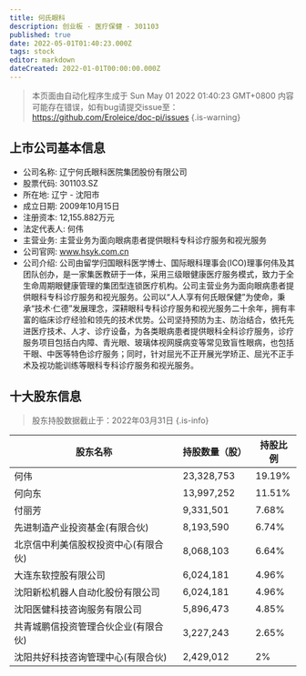 ```yaml
---
title: 何氏眼科
description: 创业板 - 医疗保健 - 301103
published: true
date: 2022-05-01T01:40:23.000Z
tags: stock
editor: markdown
dateCreated: 2022-01-01T00:00:00.000Z
---
```


> 本页面由自动化程序生成于 Sun May 01 2022 01:40:23 GMT+0800
> 内容可能存在错误，如有bug请提交issue至：https://github.com/Eroleice/doc-pi/issues
{.is-warning}

## 上市公司基本信息
- 公司名称: 辽宁何氏眼科医院集团股份有限公司
- 股票代码: 301103.SZ
- 所在地: 辽宁 - 沈阳市
- 成立日期: 2009年10月15日
- 注册资本: 12,155.882万元
- 法定代表人: 何伟
- 主营业务: 主营业务为面向眼病患者提供眼科专科诊疗服务和视光服务
- 公司官网: www.hsyk.com.cn
- 公司介绍: 公司由留学归国眼科医学博士、国际眼科理事会(ICO)理事何伟及其团队创办，是一家集医教研于一体，采用三级眼健康医疗服务模式，致力于全生命周期眼健康管理的集团型连锁医疗机构。公司主营业务为面向眼病患者提供眼科专科诊疗服务和视光服务。公司以“人人享有何氏眼保健”为使命，秉承“技术·仁德”发展理念，深耕眼科专科诊疗服务和视光服务二十余年，拥有丰富的临床诊疗经验和领先的技术优势。公司坚持预防为主、防治结合，依托先进医疗技术、人才、诊疗设备，为各类眼病患者提供眼科全科诊疗服务，诊疗服务项目包括白内障、青光眼、玻璃体视网膜病变等常见致盲性眼病，也包括干眼、中医等特色诊疗服务；同时，针对屈光不正开展光学矫正、屈光不正手术及视功能训练等眼科专科诊疗服务和视光服务。


## 十大股东信息
> 股东持股数据截止于：2022年03月31日
{.is-info}

| 股东名称 | 持股数量（股） | 持股比例 |
| --- | --- | --- |
| 何伟 | 23,328,753 | 19.19% |
| 何向东 | 13,997,252 | 11.51% |
| 付丽芳 | 9,331,501 | 7.68% |
| 先进制造产业投资基金(有限合伙) | 8,193,590 | 6.74% |
| 北京信中利美信股权投资中心(有限合伙) | 8,068,103 | 6.64% |
| 大连东软控股有限公司 | 6,024,181 | 4.96% |
| 沈阳新松机器人自动化股份有限公司 | 6,024,181 | 4.96% |
| 沈阳医健科技咨询服务有限公司 | 5,896,473 | 4.85% |
| 共青城鹏信投资管理合伙企业(有限合伙) | 3,227,243 | 2.65% |
| 沈阳共好科技咨询管理中心(有限合伙) | 2,429,012 | 2% |




